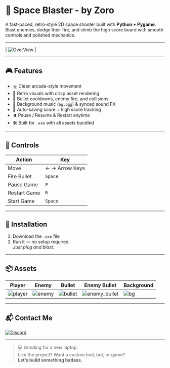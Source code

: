 # 🚀 Space Blaster - by Zoro

A fast-paced, retro-style 2D space shooter built with **Python + Pygame**.  
Blast enemies, dodge their fire, and climb the high score board with smooth controls and polished mechanics.

---

| ![OverView](https://github.com/user-attachments/assets/d406a66d-7ed8-434e-9adc-336d49b7f044) |


---

## 🎮 Features

- 🛸 Clean arcade-style movement
- 🎨 Retro visuals with crisp asset rendering
- 🔫 Bullet cooldowns, enemy fire, and collisions
- 🎵 Background music (`bg.ogg`) & synced sound FX
- 💾 Auto-saving score + high score tracking
- ⏸️ Pause / Resume & Restart anytime
- 🛠 Built for `.exe` with all assets bundled

---

## 🧠 Controls

| Action        | Key           |
|---------------|----------------|
| Move          | ← → Arrow Keys |
| Fire Bullet   | `Space`        |
| Pause Game    | `P`            |
| Restart Game  | `R`            |
| Start Game    | `Space`        |

---

## 🔧 Installation

1. Download the `.exe` file  
2. Run it — no setup required.  
   *Just plug and blast.*

---

## 📦 Assets

| Player | Enemy | Bullet | Enemy Bullet | Background |
|--------|--------|--------|----------------|-------------|
| ![player](https://github.com/user-attachments/assets/fb33ad6c-5f07-47f8-8874-8e00d57c055b) | ![enemy](https://github.com/user-attachments/assets/71258128-e773-4813-b750-fd7a7a5d8b8f) | ![bullet](https://github.com/user-attachments/assets/aad367a6-49cb-45df-9965-1d0de9e3b5db) | ![enemy_bullet](https://github.com/user-attachments/assets/18c14870-c6ff-4372-ac15-cb68f873e265) | ![bg](https://github.com/user-attachments/assets/6fb0009b-115b-46ae-b51e-5902934a10f8) |

---

## 📬 Contact Me

[![Discord](https://img.shields.io/badge/Discord-Zoro%20%231337-5865F2?logo=discord&logoColor=white&style=for-the-badge)](https://discord.com/users/1357257822571855986)

---

> 💻 Grinding for a new laptop.  
> Like the project? Want a custom tool, bot, or game?  
> **Let’s build something badass.**

